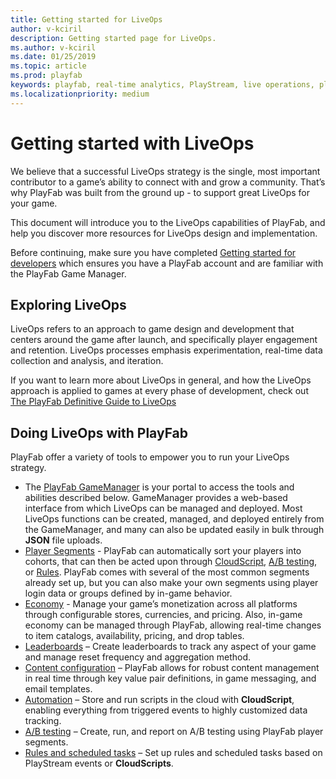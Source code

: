 ```yaml
---
title: Getting started for LiveOps
author: v-kciril
description: Getting started page for LiveOps.
ms.author: v-kciril
ms.date: 01/25/2019
ms.topic: article
ms.prod: playfab
keywords: playfab, real-time analytics, PlayStream, live operations, player behaviors, event archiving, data export, player data, webhooks, analytic reporting, reports
ms.localizationpriority: medium
---
```


# Getting started with LiveOps

We believe that a successful LiveOps strategy is the single, most important contributor to a game’s ability to connect with and grow a community. That’s why PlayFab was built from the ground up -  to support great LiveOps for your game.

This document will introduce you to the LiveOps capabilities of PlayFab, and help you discover more resources for LiveOps design and implementation.

Before continuing, make sure you have completed [Getting started for developers](../../personas/developer.md) which ensures you have a PlayFab account and are familiar with the PlayFab Game Manager.

## Exploring LiveOps

LiveOps refers to an approach to game design and development that centers around the game after launch, and specifically player engagement and retention. LiveOps processes emphasis experimentation, real-time data collection and analysis, and iteration.

If you want to learn more about LiveOps in general, and how the LiveOps approach is applied to games at every phase of development, check out [The PlayFab Definitive Guide to LiveOps](liveops-handbook.md)

## Doing LiveOps with PlayFab

PlayFab offer a variety of tools to empower you to run your LiveOps strategy.

- The [PlayFab GameManager](../../features/config/gamemanager/quickstart.md) is your portal to access the tools and abilities described below. GameManager provides a web-based interface from which LiveOps can be managed and deployed. Most LiveOps functions can be created, managed, and deployed entirely from the GameManager, and many can also be updated easily in bulk through **JSON** file uploads.
- [Player Segments](../../features/data/playerdata/player-segments.md) - PlayFab can automatically sort your players into cohorts, that can then be acted upon through [CloudScript](../../features/automation/cloudscript/quickstart.md), [A/B testing](../../features/analytics/ab-testing/quickstart.md), or [Rules](../../features/automation/actions-rules/quickstart.md). PlayFab comes with several of the most common segments already set up, but you can also make your own segments using player login data or groups defined by in-game behavior.
- [Economy](../../features/commerce/economy/quickstart.md) - Manage your game’s monetization across all platforms through configurable stores, currencies, and pricing. Also, in-game economy can be managed through PlayFab, allowing real-time changes to item catalogs, availability, pricing, and drop tables.
- [Leaderboards](../../features/social/tournaments-leaderboards/quickstart.md) – Create leaderboards to track any aspect of your game and manage reset frequency and aggregation method.
- [Content configuration](../../features/config/titledata/quickstart.md) – PlayFab allows for robust content management in real time through key value pair definitions, in game messaging, and email templates.
- [Automation](../../features/automation/cloudscript/quickstart.md) – Store and run scripts in the cloud with **CloudScript**, enabling everything from triggered events to highly customized data tracking.
- [A/B testing](../../features/analytics/ab-testing/quickstart.md) – Create, run, and report on A/B testing using PlayFab player segments.
- [Rules and scheduled tasks](../../features/automation/actions-rules/quickstart.md) – Set up rules and scheduled tasks based on PlayStream events or **CloudScripts**.
